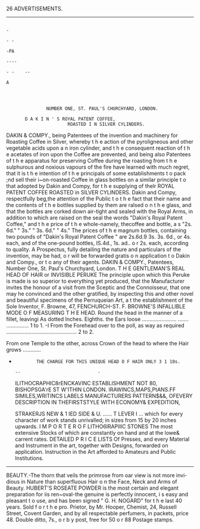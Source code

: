 26                                                         ADVERTISEMENTS.
---                    -                               -      --             --        --
                                                                                       -
                                                                                            - -
                                                                                            -PA
                                                                                                  ----
                                                                                                     - -    --
                                                                                                                 A




                   NUMBER ONE, ST. PAUL'S CHURCHYARD, LONDON.

           D A K I N ' S ROYAL PATENT COFFEE,
                           ROASTED I N SILVER CYLINDERS.
 DAKIN & COMPY., being Patentees of the invention and machinery for Roasting Coffee in Silver, whereby
 t h e action of the pyroligneous and other vegetable acids upon a n iron cylinder, and t h e consequent reaction of
t h e acetates of iron upon the Coffee are prevented, and being also Patentees of t h e apparatus for preserving
 Coffee during the roasting from t h e sulphurous and noxious vapours of the fire have learned with much
 regret, that it is t h e intention of t h e principals of some establishments t o pack ;nd sell their i~on-roasted
 Coffee in glass bottles on a similar principle t o that adopted by Dakin and Compy, for t h e supplying of thelr
 ROYAL PATENT COFFEE ROASTED in SILVER CYLINDERS. Dakin and Compy, respectfully beg,the
 attention of the Public t o t h e fact that their name and the contents of t h e bottles supplied by them are ralsed
o n t h e glass, and that the bottles are corked down air-tight and sealed with the Royal Arms, in addition to
which are raised on the seal the words "Dakin's Royal Patent Coffee," and t h e price of t h e whole-namely,
thecoffee and bottle, a s
                                   "2s. 6d."        " 3s."     " 3s. 6d."       " 4s."
    The prices of t h e magnum bottles, containing two pounds of "Dakin's Royal Patent Coffee " are 2s.6d.9 3s.
3s. 6d., or 4s. each, and of the one-pound bottles, IS.4d., 1s. ad.. o r 2s. each, according to quality.
    A Prospectus, fully detailing the nature and particulars of the invention, may be had, o r will be forwarded
gratis o n application t o Dakin and Compy., or t o any of their agents.
                          DAKIN & COMPY., Patentees,
                     Number One, St. Paul's Churchyard, London.
 T H E GENTLEMAN'S REAL HEAD OF HAIR or INVISIBLE PERUKE
  The principle upon which this Peruke is made is so superior to everything yet
produced, that the Manufacturer invites the honour of a visit from the Sceptic and the
Connoisseur, that one may he convinced and the other gratified, by inspecting this and
other novel and beautiful specimens of the Perruqueian Art, a t the establishment of the
Sole Inventor, F. Browne, 47, FENCHURCH-ST.
     F. BROWNE'S INFALLIBLE MODE O F MEASURING T H E HEAD.
  Round the head in the manner of a fillet, leavingi As dotted       Inches. Eighths.
the Ears loose .......................
                                     ....... ............... 1 to 1.
                                                                   -I
  From the Forehead over to the poll, as
way as required ...............................................         2 to 2.

  From one Temple to the other, across
Crown of the head to where the Hair grows ............

-             THE CHARGE FOR THIS UNIQUE HEAD O F HAIR ONLY 3 1 10s.
                                                                                  --                             -
     ILITHOCRAPHIC8rENCKAVINC ESTABLISHMENT
             NOT 80, BISHOPSGA'rE ST W'ITHIN LONDON.
      IRAWINCS,MAPS,PtANS.FF SIMILES,WRITINCS LABELS MANUFACTURERS PATTERN$&&,
         OFEVERY DESCRIPTION IN THEFIRSTSTYLE WITH ECONOMY& EXPEDITION,

     STRAKERJS      NEW & 1                   IED SIDE & U. ...... T LEVER I
                                                  ...
         which for every character of work stands unrivalled; in sizes from 15 by 20 inches upwards.
                               I M P O R T E R O F LITHO6lRAPIIIC STONES
           The most extensive Stocks of which are constantly on hand and at the lowe& carrent rates.
                                               DETAILED P R I C E LISTS
     Of Presses, and every Material and Instrument in the art, together with Designs, forwarded on application.
                     Instruction in the Art afforded to Amateurs and Public Institutions.
 -                                                                                                         --
BEAUTY.-The                          thorn that veils the primrose from oar view is not more invi-
       dious in Nature than superfluous Hair o n the Face, Neck and Arms of Beauty. HUBERT'S ROSEATE
POWDER is the most certain and elegant preparation for iis ren~oval-the genuine is perfectly innocent,
i s easy and pleasant t o use, and has been signed " G. H. NOGARD" for t h e last 40 years. Sold f o r t h e pro.
Prietor, by Mr. Hooper, Chemist, 24, Russell Street, Covent Garden, and by all respectable perfumers, in
packets, price 48. Double ditto, 7s., o r b y post, free for 50 o r 88 Postage stamps.
